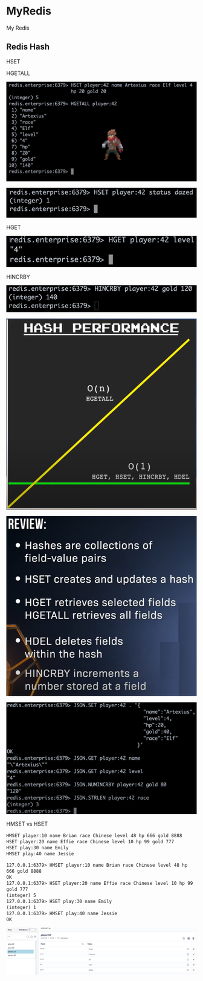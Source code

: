 # MyRedis

My Redis

## Redis Hash

HSET

HGETALL

![](image/README/redis_hash_01.png)

![](image/README/redis_hash_02.png)

HGET

![](image/README/redis_hash_03.png)

HINCRBY

![](image/README/redis_hash_04.png)

![](image/README/redis_hash_05.png)

![](image/README/redis_hash_06.png)

![](image/README/redis_hash_07.png)

HMSET vs HSET

```dos
HMSET player:10 name Brian race Chinese level 48 hp 666 gold 8888
HSET player:20 name Effie race Chinese level 10 hp 99 gold 777
HSET play:30 name Emily
HMSET play:40 name Jessie
```

```dos
127.0.0.1:6379> HMSET player:10 name Brian race Chinese level 48 hp 666 gold 8888
OK
127.0.0.1:6379> HSET player:20 name Effie race Chinese level 10 hp 99 gold 777
(integer) 5
127.0.0.1:6379> HSET play:30 name Emily
(integer) 1
127.0.0.1:6379> HMSET play:40 name Jessie
OK
```

![](image/README/redis_hash_08.png)
